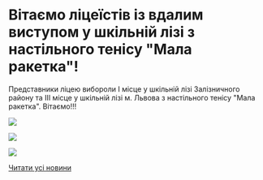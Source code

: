 # Вітаємо ліцеїстів із вдалим виступом у шкільній лізі з настільного тенісу &quot;Мала ракетка&quot;!

Представники ліцею вибороли І місце у шкільній лізі Залізничного району та ІІІ місце у шкільній лізі м. Львова з настільного тенісу "Мала ракетка". Вітаємо!!!


![](/images/blog/вітаємо-ліцеїстів-із-вдалим-виступом-у-шкільній-лізі-з/img_20181203_112547_hht.jpg)



![](/images/blog/вітаємо-ліцеїстів-із-вдалим-виступом-у-шкільній-лізі-з/img_20181203_112624.jpg)



![](/images/blog/вітаємо-ліцеїстів-із-вдалим-виступом-у-шкільній-лізі-з/img_20181203_112627.jpg)



[Читати усі новини](/news)

